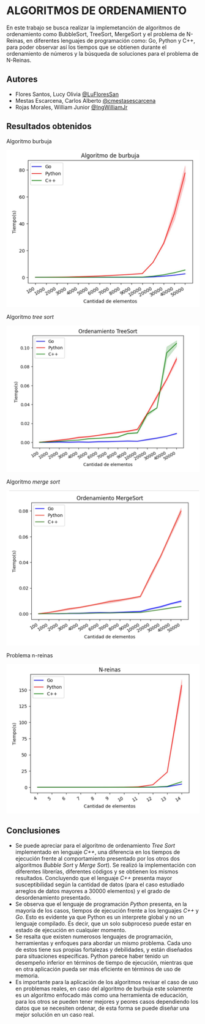 # ALGORITMOS DE ORDENAMIENTO

En este trabajo se busca realizar la implemetanción de algoritmos de ordenamiento como BubbleSort, TreeSort, MergeSort y el problema de N-Reinas, en diferentes lenguajes de programación como: Go, Python y C++, para poder observar así los tiempos que se obtienen durante el ordenamiento de números y la búsqueda de soluciones para el problema de N-Reinas.

## Autores

- Flores Santos, Lucy Olivia [@LuFloresSan](https://github.com/LuFloresSan) 
- Mestas Escarcena, Carlos Alberto [@cmestasescarcena](https://github.com/cmestasescarcena)
- Rojas Morales, William Junior [@IngWilliamJr](https://github.com/IngWilliamJr)

## Resultados obtenidos

Algoritmo burbuja

![App Screenshot](https://github.com/cmestasescarcena/AED_AlgoritmosDeOrdenamiento/blob/f41bf808050d1a177dbe58fa7ee5a30673c5cd01/Graphs/Graph_BubbleSort.jpeg)

Algoritmo _tree sort_

![App Screenshot](https://github.com/cmestasescarcena/AED_AlgoritmosDeOrdenamiento/blob/f41bf808050d1a177dbe58fa7ee5a30673c5cd01/Graphs/Graph_TreeSort.jpeg)

Algoritmo _merge sort_

![App Screenshot](https://github.com/cmestasescarcena/AED_AlgoritmosDeOrdenamiento/blob/f41bf808050d1a177dbe58fa7ee5a30673c5cd01/Graphs/Graph_MergeSort.jpeg)

Problema n-reinas

![App Screenshot](https://github.com/cmestasescarcena/AED_AlgoritmosDeOrdenamiento/blob/f41bf808050d1a177dbe58fa7ee5a30673c5cd01/Graphs/Graph_NQueens.jpeg)

## Conclusiones

- Se puede apreciar para el algoritmo de ordenamiento _Tree Sort_ implementado en lenguaje _C++_, una diferencia en los tiempos de ejecución frente al comportamiento presentado por los otros dos algoritmos _Bubble Sort_ y _Merge Sort_). Se realizó la implementación con diferentes librerías, diferentes códigos y se obtienen los mismos resultados. Concluyendo que el lenguaje _C++_ presenta mayor susceptibilidad según la cantidad de datos (para el caso estudiado arreglos de datos mayores a 30000 elementos) y el grado de desordenamiento presentado.
- Se observa que el lenguaje de programación _Python_ presenta, en la mayoría de los casos, tiempos de ejecución frente a los lenguajes _C++_ y _Go_. Esto es evidente ya que Python es un interprete global y no un lenguaje compilado. Es decir, que un solo subproceso puede estar en estado de ejecución en cualquier momento.
- Se resalta que existen numerosos lenguajes de programación, herramientas y enfoques para abordar un mismo problema. Cada uno de estos tiene sus propias fortalezas y debilidades, y están diseñados para situaciones específicas. Python parece haber tenido un desempeño inferior en términos de tiempo de ejecución, mientras que en otra aplicación pueda ser más eficiente en términos de uso de memoria.
- Es importante para la aplicación de los algoritmos revisar el caso de uso en problemas reales, en caso del algoritmo de burbuja este solamente es un algoritmo enfocado más como una herramienta de educación, para los otros se pueden tener mejores y peores casos dependiendo los datos que se necesiten ordenar, de esta forma se puede diseñar una mejor solución en un caso real.
  
